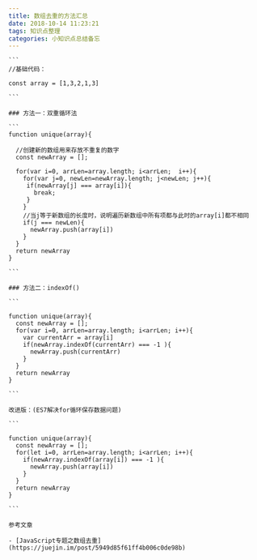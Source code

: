 ```yaml
---
title: 数组去重的方法汇总
date: 2018-10-14 11:23:21
tags: 知识点整理
categories: 小知识点总结备忘
---
```

``````````
```
//基础代码：

const array = [1,3,2,1,3]

```

### 方法一：双重循环法

```
function unique(array){

  //创建新的数组用来存放不重复的数字
  const newArray = [];

  for(var i=0, arrLen=array.length; i<arrLen;  i++){
    for(var j=0, newLen=newArray.length; j<newLen; j++){
     if(newArray[j] === array[i]){
       break;
     } 
    }
    //当j等于新数组的长度时，说明遍历新数组中所有项都与此时的array[i]都不相同
    if(j === newLen){
      newArray.push(array[i])
    }
  }
  return newArray
}

```

### 方法二：indexOf()

```

function unique(array){
  const newArray = [];
  for(var i=0, arrLen=array.length; i<arrLen; i++){
    var currentArr = array[i]
    if(newArray.indexOf(currentArr) === -1 ){
      newArray.push(currentArr)
    }
  }
  return newArray
}

```

改进版：(ES7解决for循环保存数据问题)

```

function unique(array){
  const newArray = [];
  for(let i=0, arrLen=array.length; i<arrLen; i++){
    if(newArray.indexOf(array[i]) === -1 ){
      newArray.push(array[i])
    }
  }
  return newArray
}

```

参考文章

- [JavaScript专题之数组去重](https://juejin.im/post/5949d85f61ff4b006c0de98b)
